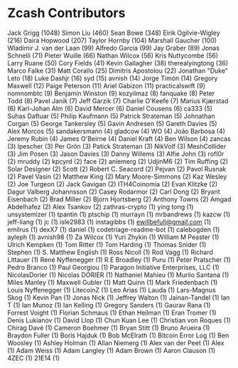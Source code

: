 Zcash Contributors
==================

Jack Grigg (1048)
Simon Liu (460)
Sean Bowe (348)
Eirik Ogilvie-Wigley (216)
Daira Hopwood (207)
Taylor Hornby (104)
Marshall Gaucher (100)
Wladimir J. van der Laan (99)
Alfredo Garcia (99)
Jay Graber (89)
Jonas Schnelli (71)
Pieter Wuille (66)
Nathan Wilcox (56)
Kris Nuttycombe (56)
Larry Ruane (50)
Cory Fields (41)
Kevin Gallagher (38)
therealyingtong (36)
Marco Falke (31)
Matt Corallo (25)
Dimitris Apostolou (22)
Jonathan "Duke" Leto (18)
Luke Dashjr (16)
syd (15)
avnish (14)
Jorge Timón (14)
Gregory Maxwell (12)
Paige Peterson (11)
Ariel Gabizon (11)
practicalswift (9)
nomnombtc (9)
Benjamin Winston (9)
kozyilmaz (8)
fanquake (8)
Peter Todd (8)
Pavel Janík (7)
Jeff Garzik (7)
Charlie O'Keefe (7)
Marius Kjærstad (6)
Karl-Johan Alm (6)
David Mercer (6)
Daniel Cousens (6)
ca333 (5)
Suhas Daftuar (5)
Philip Kaufmann (5)
Patrick Strateman (5)
Johnathan Corgan (5)
George Tankersley (5)
Gavin Andresen (5)
Gareth Davies (5)
Alex Morcos (5)
sandakersmann (4)
gladcow (4)
WO (4)
João Barbosa (4)
Jeremy Rubin (4)
James O'Beirne (4)
Daniel Kraft (4)
Ben Wilson (4)
zancas (3)
lpescher (3)
Per Grön (3)
Patick Strateman (3)
NikVolf (3)
MeshCollider (3)
Jim Posen (3)
Jason Davies (3)
Danny Willems (3)
Alfie John (3)
rofl0r (2)
mruddy (2)
kpcyrd (2)
face (2)
aniemerg (2)
UdjinM6 (2)
Tim Ruffing (2)
Solar Designer (2)
Scott (2)
Robert C. Seacord (2)
Pejvan (2)
Pavol Rusnak (2)
Pavel Vasin (2)
Matthew King (2)
Mary Moore-Simmons (2)
Kaz Wesley (2)
Joe Turgeon (2)
Jack Gavigan (2)
ITH4Coinomia (2)
Evan Klitzke (2)
Dagur Valberg Johannsson (2)
Casey Rodarmor (2)
Carl Dong (2)
Bryant Eisenbach (2)
Brad Miller (2)
Bjorn Hjortsberg (2)
Anthony Towns (2)
Amgad Abdelhafez (2)
Alex Tsankov (2)
zathras-crypto (1)
ying tong (1)
unsystemizer (1)
tpantin (1)
ptschip (1)
murrayn (1)
mrbandrews (1)
kazcw (1)
jeff-liang (1)
jc (1)
isle2983 (1)
instagibbs (1)
ewillbefull@gmail.com (1)
emilrus (1)
dexX7 (1)
daniel (1)
codetriage-readme-bot (1)
calebogden (1)
ayleph (1)
avnish98 (1)
Za Wilcox (1)
Yuri Zhykin (1)
William M Peaster (1)
Ulrich Kempken (1)
Tom Ritter (1)
Tom Harding (1)
Thomas Snider (1)
Stephen (1)
S. Matthew English (1)
Ross Nicoll (1)
Rod Vagg (1)
Richard Littauer (1)
René Nyffenegger (1)
R E Broadley (1)
Puru (1)
Peter Pratscher (1)
Pedro Branco (1)
Paul Georgiou (1)
Paragon Initiative Enterprises, LLC (1)
NicolasDorier (1)
Nicolas DORIER (1)
Nathaniel Mahieu (1)
Murilo Santana (1)
Miles Manley (1)
Maxwell Gubler (1)
Matt Quinn (1)
Mark Friedenbach (1)
Louis Nyffenegger (1)
LitecoinZ (1)
Leo Arias (1)
Lauda (1)
Lars-Magnus Skog (1)
Kevin Pan (1)
Jonas Nick (1)
Jeffrey Walton (1)
Jainan-Tandel (1)
Ian T (1)
Ian Munoz (1)
Ian Kelling (1)
Gregory Sanders (1)
Gaurav Rana (1)
Forrest Voight (1)
Florian Schmaus (1)
Ethan Heilman (1)
Eran Tromer (1)
Denis Lukianov (1)
David Llop (1)
Chun Kuan Lee (1)
Christian von Roques (1)
Chirag Davé (1)
Cameron Boehmer (1)
Bryan Stitt (1)
Bruno Arueira (1)
Braydon Fuller (1)
Boris Hajduk (1)
Bob McElrath (1)
Bitcoin Error Log (1)
Ben Woosley (1)
Ashley Holman (1)
Allan Niemerg (1)
Alex van der Peet (1)
Alex (1)
Adam Weiss (1)
Adam Langley (1)
Adam Brown (1)
Aaron Clauson (1)
4ZEC (1)
21E14 (1)
